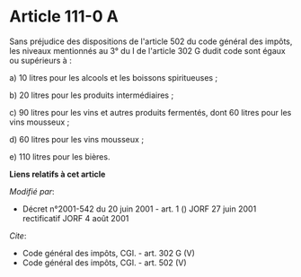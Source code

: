 # Article 111-0 A

Sans préjudice des dispositions de l'article 502 du code général des impôts, les niveaux mentionnés au 3° du I de l'article
302 G dudit code sont égaux ou supérieurs à : 

a) 10 litres pour les alcools et les boissons spiritueuses ; 

b) 20 litres pour les produits intermédiaires ; 

c) 90 litres pour les vins et autres produits fermentés, dont 60 litres pour les vins mousseux ; 

d) 60 litres pour les vins mousseux ; 

e) 110 litres pour les bières.

**Liens relatifs à cet article**

_Modifié par_:

  - Décret n°2001-542 du 20 juin 2001 - art. 1 () JORF 27 juin 2001 rectificatif JORF 4 août 2001

_Cite_:

  - Code général des impôts, CGI. - art. 302 G (V)
  - Code général des impôts, CGI. - art. 502 (V)
